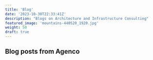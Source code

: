 ```yaml
---
title: 'Blog'
date: '2023-10-30T22:33:41Z'
description: "Blogs on Architecture and Infrastructure Consulting"
featured_image: 'mountains-440520_1920.jpg'
weight: 50
draft: true
---
```

## Blog posts from Agenco
